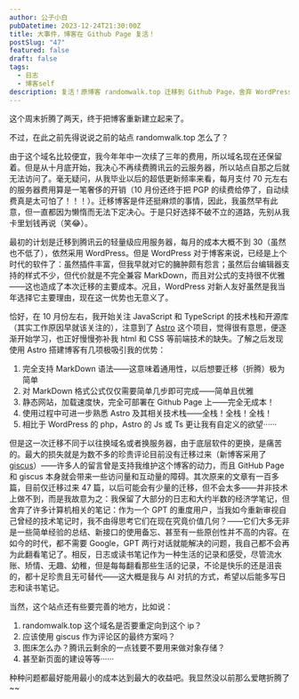 ```yaml
---
author: 公子小白
pubDatetime: 2023-12-24T21:30:00Z
title: 大事件，博客在 Github Page 复活！
postSlug: "47"
featured: false
draft: false
tags:
  - 日志
  - 博客self
description: 复活！原博客 randomwalk.top 迁移到 Github Page，舍弃 WordPress，powered by Astro 和 AstroPaper。又一次博客大事件！
---
```


这个周末折腾了两天，终于把博客重新建立起来了。

不过，在此之前先得说说之前的站点 randomwalk.top 怎么了？

由于这个域名比较便宜，我今年年中一次续了三年的费用，所以域名现在还保留着。但是从十月底开始，我决心不再续费腾讯云的云服务器，所以站点自那之后就无法访问了。毫无疑问，从我毕业以后的超低更新频率来看，每月支付 70 元左右的服务器费用算是一笔奢侈的开销（10 月份还终于把 PGP 的续费给停了，自动续费真是太可怕了！！！）。迁移博客是件还挺麻烦的事情，因此，我虽然早有此意，但一直都因为懒惰而无法下定决心。于是只好选择不破不立的道路，先别从我卡里划钱再说（笑😂）。

最初的计划是迁移到腾讯云的轻量级应用服务器，每月的成本大概不到 30（虽然也不低了），依然采用 WordPress。但是 WordPress 对于博客来说，已经是上个时代的软件了：虽然插件丰富，但我早就对它的臃肿颇有怨言；虽然后台编辑器支持的样式不少，但代价就是不完全兼容 MarkDown，而且对公式的支持很不优雅——这也造成了本次迁移的主要成本。况且，WordPress 对新人友好虽然是我当年选择它主要理由，现在这一优势也无意义了。

恰好，在 10 月份左右，我开始关注 JavaScript 和 TypeScript 的技术栈和开源库（其实工作原因早就该关注的），注意到了 [Astro](https://github.com/withastro/astro) 这个项目，觉得很有意思，便逐渐开始学习，也正好慢慢弥补我 html 和 CSS 等前端技术的缺失。了解之后发现使用 Astro 搭建博客有几项极吸引我的优势：

1. 完全支持 MarkDown 语法——这意味着通用性，以后想要迁移（折腾）极为简单
2. 对 MarkDown 格式公式仅仅需要简单几步即可完成——简单且优雅
3. 静态网站，加载速度快，完全可部署在 Github Page 上——完全无成本！
4. 使用过程中可进一步熟悉 Astro 及其相关技术栈——全栈！全栈！全栈！
5. 相比于 WordPress 的 php，Astro 的 Js 或 Ts 更让我有自定义的欲望······

但是这一次迁移不同于以往换域名或者换服务器，由于底层软件的更换，是痛苦的。最大的损失就是为数不多的珍贵评论目前没有迁移过来（新博客采用了 [giscus](https://github.com/giscus/giscus)）——许多人的留言曾是支持我维护这个博客的动力，而且 GitHub Page 和 giscus 本身就会带来一些访问量和互动量的障碍。其次原来的文章有一百多篇，目前仅迁移过来 47 篇，以后可能会有少量的迁移，但不会太多——并非技术上做不到，而是我故意为之：我保留了大部分的日志和大约半数的经济学笔记，但舍弃了许多计算机相关的笔记：作为一个 GPT 的重度用户，当我如今重新审视自己曾经的技术笔记时，我不由得思考它们在现在究竟价值几何？——它们大多无非是一些简单经验的总结、新接口的使用备忘、甚至有一些原创性并不高的内容。在如今的时代，都不需要 Google，GPT 两行对话就能解决的问题，我自己都不会再为此翻看笔记了。相反，日志或读书笔记作为一种生活的记录和感受，尽管流水账、矫情、无趣、幼稚，但是每每翻看那些生活的记录，不论是快乐的还是沮丧的，都十足珍贵且无可替代——这大概是我与 AI 对抗的方式，希望以后能多写日志和读书笔记。

当然，这个站点还有些要完善的地方，比如说：

1. randomwalk.top 这个域名是否要重定向到这个 ip？
2. 应该使用 giscus 作为评论区的最终方案吗？
3. 图床怎么办？腾讯云剩余的一点钱要不要用来做对象存储？
4. 甚至新页面的建设等等······

种种问题都最好能用最小的成本达到最大的收益吧。我显然没以前那么爱瞎折腾了~~
